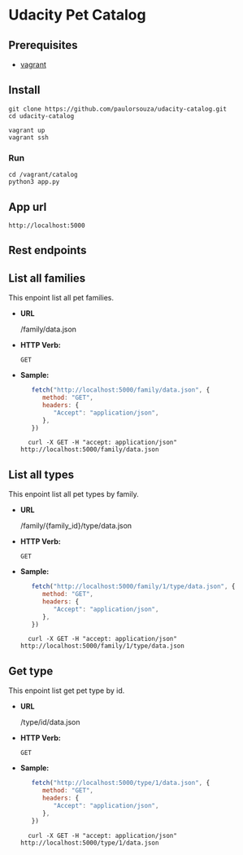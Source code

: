 Udacity Pet Catalog
==

## Prerequisites

- [vagrant](https://www.vagrantup.com/)

## Install

```shell
git clone https://github.com/paulorsouza/udacity-catalog.git
cd udacity-catalog

vagrant up
vagrant ssh
```

### Run

```shell
cd /vagrant/catalog
python3 app.py
```

## App url

```
http://localhost:5000
```

## Rest endpoints

**List all families**
----
   This enpoint list all pet families.

* **URL**

  /family/data.json

* **HTTP Verb:**
  
  `GET`
  

* **Sample:**

  ```javascript
     fetch("http://localhost:5000/family/data.json", {
        method: "GET",
        headers: {
           "Accept": "application/json",
        },
     })
  ```

  ```shell
    curl -X GET -H "accept: application/json" http://localhost:5000/family/data.json
  ```


**List all types**
----
   This enpoint list all pet types by family.

* **URL**

  /family/{family_id}/type/data.json

* **HTTP Verb:**
  
  `GET`
  

* **Sample:**

  ```javascript
     fetch("http://localhost:5000/family/1/type/data.json", {
        method: "GET",
        headers: {
           "Accept": "application/json",
        },
     })
  ```

  ```shell
    curl -X GET -H "accept: application/json" http://localhost:5000/family/1/type/data.json
  ```


**Get type**
----
   This enpoint list get pet type by id.

* **URL**

  /type/id/data.json

* **HTTP Verb:**
  
  `GET`
  

* **Sample:**

  ```javascript
     fetch("http://localhost:5000/type/1/data.json", {
        method: "GET",
        headers: {
           "Accept": "application/json",
        },
     })
  ```

  ```shell
    curl -X GET -H "accept: application/json" http://localhost:5000/type/1/data.json
  ```

